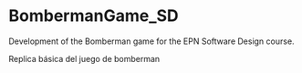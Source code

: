 # BombermanGame_SD
Development of the Bomberman game for the EPN Software Design course.

Replica básica del juego de bomberman 
